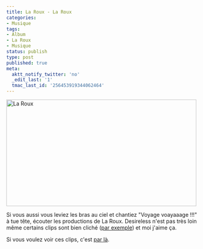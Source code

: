 ```yaml
---
title: La Roux - La Roux
categories:
- Musique
tags:
- Album
- La Roux
- Musique
status: publish
type: post
published: true
meta:
  aktt_notify_twitter: 'no'
  _edit_last: '1'
  tmac_last_id: '256453919344062464'
---
```

<img class="alignnone size-medium wp-image-1332" title="La Roux" src="https://dlgjp9x71cipk.cloudfront.net/2009/07/LaRoux-500x280.png" alt="La Roux" width="500" height="280" />

Si vous aussi vous leviez les bras au ciel et chantiez "Voyage voayaaage !!!" à tue tête, écouter les productions de La Roux. Desireless n'est pas très loin même certains clips sont bien cliché (<a title="Le titre Quicksande de La Roux" href="https://www.youtube.com/watch?v=LMBNZ6mDSYk">par exemple</a>) et moi j'aime ça.

Si vous voulez voir ces clips, c'est <a title="Le compte Youtube de La Roux" href="https://www.youtube.com/user/larouxofficial">par là</a>.
